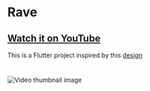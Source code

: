 # Rave

## [Watch it on YouTube](https://youtu.be/0BWTNiPO1Qs)

This is a Flutter project inspired by this [design](https://medium.muz.li/ui-ux-case-study-the-best-way-to-purchase-a-ticket-for-your-favorite-festival-be77ff94ece7)
#

![Video thumbnail image](https://i.ytimg.com/vi/0BWTNiPO1Qs/hq720.jpg)